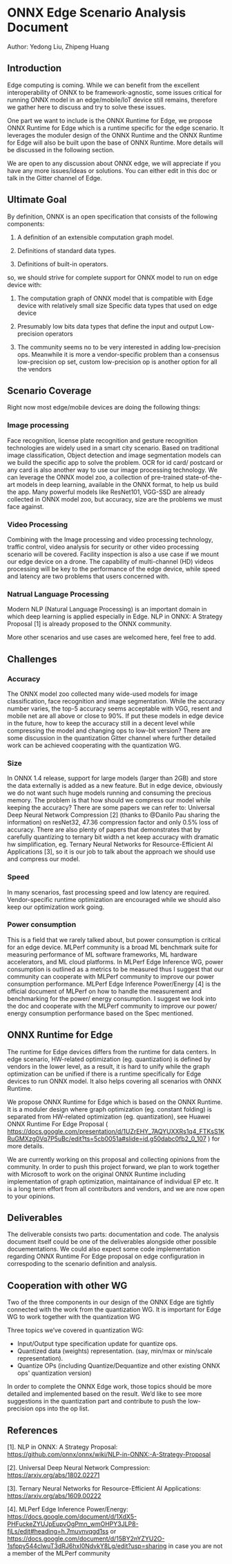 # ONNX Edge Scenario Analysis Document
Author: Yedong Liu, Zhipeng Huang

## Introduction

Edge computing is coming. While we can benefit from the excellent interoperability of ONNX to be framework-agnostic, some issues critical for running ONNX model in an edge/mobile/IoT device still remains, therefore we gather here to discuss and try to solve these issues.

One part we want to include is the ONNX Runtime for Edge, we propose ONNX Runtime for Edge which is a runtime specific for the edge scenario. It leverages the moduler design of the ONNX Runtime and the ONNX Runtime for Edge will also be built upon the base of ONNX Runtime. More details will be discussed in the following section.

We are open to any discussion about ONNX edge, we will appreciate if you have any more issues/ideas or solutions. You can either edit in this doc or talk in the Gitter channel of Edge.


## Ultimate Goal

By definition, ONNX is an open specification that consists of the following components:

1. A definition of an extensible computation graph model.

2. Definitions of standard data types.

3. Definitions of built-in operators.

so, we should strive for complete support for ONNX model to run on edge device with:

1. The computation graph of ONNX model that is compatible with Edge device with relatively small size
Specific data types that used on edge device

2. Presumably low bits data types that define the input and output
Low-precision operators

3. The community seems no to be very interested in adding low-precision ops. Meanwhile it is more a vendor-specific problem than a consensus low-precision op set, custom low-precision op is another option for all the vendors

## Scenario Coverage

Right now most edge/mobile devices are doing the following things:

### Image processing

Face recognition, license plate recognition and gesture recognition technologies are widely used in a smart city scenario. Based on traditional image classification, Object detection and image segmentation models can we build the specific app to solve the problem. OCR for id card/ postcard or any card is also another way to use our image processing technology. We can leverage the ONNX model zoo, a collection of pre-trained state-of-the-art models in deep learning, available in the ONNX format, to help us build the app. Many powerful models like ResNet101, VGG-SSD are already collected in ONNX model zoo, but accuracy, size are the problems we must face against.

### Video Processing

Combining with the Image processing and video processing technology, traffic control, video analysis for security or other video processing scenario will be covered. Facility inspection is also a use case if we mount our edge device on a drone. The capability of multi-channel (HD) videos processing will be key to the performance of the edge device, while speed and latency are two problems that users concerned with.

### Natrual Language Processing

Modern NLP (Natural Language Processing) is an important domain in which deep learning is applied especially in Edge. NLP in ONNX: A Strategy Proposal [1] is already proposed to the ONNX community.


More other scenarios and use cases are welcomed here, feel free to add.

## Challenges

### Accuracy

The ONNX model zoo collected many wide-used models for image classification, face recognition and image segmentation. While the accuracy number varies, the top-5 accuracy seems acceptable with VGG, resent and mobile net are all above or close to 90%. If put these models in edge device in the future, how to keep the accuracy still in a decent level while compressing the model and changing ops to low-bit version? There are some discussion in the quantization Gitter  channel where further detailed work can be achieved cooperating with the quantization WG.

### Size

In ONNX 1.4 release, support for large models (larger than 2GB) and store the data externally is added as a new feature. But in edge device, obviously we do not want such huge models running and consuming the precious memory. The problem is that how should we compress our model while keeping the accuracy? There are some papers we can refer to: Universal Deep Neural Network Compression [2] (thanks to @Danilo Pau sharing the information) on resNet32, 47.36 compression factor and only 0.5% loss of accuracy. There are also plenty of papers that demonstrates that by carefully quantizing to ternary bit width a net keep accuracy with dramatic hw simplification, eg. Ternary Neural Networks for Resource-Efficient AI Applications [3], so it is our job to talk about the approach we should use and compress our model.

### Speed

In many scenarios, fast processing speed and low latency are required. Vendor-specific runtime optimization are encouraged while we should also keep our optimization work going.

### Power consumption

This is a field that we rarely talked about, but power consumption is critical for an edge device. MLPerf community is a broad ML benchmark suite for measuring performance of ML software frameworks, ML hardware accelerators, and ML cloud platforms. In MLPerf Edge Inference WG, power consumption is outlined as a metrics to be measured thus I suggest that our community can cooperate with MLPerf community to improve our power consumption performance. MLPerf Edge Inference Power/Energy [4] is the official document of MLPerf on how to handle the measurement and benchmarking for the power/ energy consumption. I suggest we look into the doc and cooperate with the MLPerf community to improve our power/ energy consumption performance based on the Spec mentioned.


## ONNX Runtime for Edge

The runtime for Edge devices differs from the runtime for data centers. In edge scenario, HW-related optimization (eg. quantization) is defined by vendors in the lower level, as a result, it is hard to unify while the graph optimization can be unified if there is a runtime specifically for Edge devices to run ONNX model. It also helps covering all scenarios with ONNX Runtime. 

We propose ONNX Runtime for Edge which is based on the ONNX Runtime. It is a moduler design where graph optimization (eg. constant folding) is separated from HW-related optimization (eg. quantization), see Huawei ONNX Runtime For Edge Proposal ( https://docs.google.com/presentation/d/1UZrEHY_7AQYUXXRs1q4_FTKsS1KRuGMXzg0Vq7P5uBc/edit?ts=5cb0051a#slide=id.g50dabc0fb2_0_107 ) for more details.

We are currently working on this proposal and collecting opinions from the community. In order to push this project forward, we plan to work together with Microsoft to work on the original ONNX Runtime including implementation of graph optimization, maintainance of individual EP etc. It is a long term effort from all contributors and vendors, and we are now open to your opinions.

## Deliverables

The deliverable consists two parts: documentation and code. The analysis document itself could be one of the deliverables alongside other possible docuementations. We could also expect some code implementation regarding ONNX Runtime For Edge proposal on edge configuration in correspoding to the scenario definition and analysis.

## Cooperation with other WG

Two of the three components in our design of the ONNX Edge are tightly connected with the work from the quantization WG. It is important for Edge WG to work together with the quantization WG

Three topics we’ve covered in quantization WG:
* Input/Output type specification update for quantize ops.
* Quantized data (weights) representation. (say, min/max or min/scale representation).
* Quantize OPs (including Quantize/Dequantize and other existing ONNX ops' quantization version)

In order to complete the ONNX Edge work, those topics should be more detailed and implemented based on the result. We’d like to see more suggestions in the quantization part and contribute to push the low-precision ops into the op list.

## References

[1]. NLP in ONNX: A Strategy Proposal: https://github.com/onnx/onnx/wiki/NLP-in-ONNX:-A-Strategy-Proposal

[2]. Universal Deep Neural Network Compression: https://arxiv.org/abs/1802.02271

[3]. Ternary Neural Networks for Resource-Efficient AI Applications: https://arxiv.org/abs/1609.00222 

[4]. MLPerf Edge Inference Power/Energy: https://docs.google.com/document/d/1XdX5-PHFuckeZYUJpEupvOgPmn_wmOHPY3JLP8-fjLs/edit#heading=h.7muvnvqgd1ss or https://docs.google.com/document/d/15BY2nYZYU2O-1sfppy544clwuT3dRJ6hxI0NdvkY8Lg/edit?usp=sharing in case you are not a member of the MLPerf community

